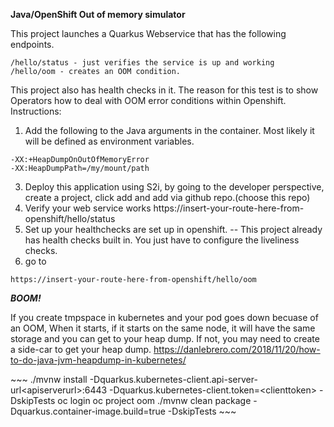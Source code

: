 **Java/OpenShift Out of memory simulator**

This project launches a Quarkus Webservice that has the following endpoints.

```
/hello/status - just verifies the service is up and working
/hello/oom - creates an OOM condition.
```

This project also has health checks in it. The reason for this test is to show Operators how to deal with OOM error conditions within
Openshift.
Instructions:

1. Add the following to the Java arguments in the container. Most likely it will be defined as environment variables.

```
-XX:+HeapDumpOnOutOfMemoryError
-XX:HeapDumpPath=/my/mount/path
```

3. Deploy this application using S2i, by going to the developer perspective, create a project, click add and add via github repo.(choose this repo)
4. Verify your web service works https://insert-your-route-here-from-openshift/hello/status
5. Set up your healthchecks are set up in openshift.
    \-\- This project already has health checks built in\. You just have to configure the liveliness checks\.
6. go to

```
https://insert-your-route-here-from-openshift/hello/oom
```

***BOOM!***

If you create tmpspace in kubernetes and your pod goes down becuase of an OOM, When it starts, if it starts on the same node, it will have the same storage and you can get to your heap dump. If not, you may need to create a side-car to get your heap dump.
https://danlebrero.com/2018/11/20/how-to-do-java-jvm-heapdump-in-kubernetes/

\~\~\~
./mvnw install -Dquarkus.kubernetes-client.api-server-url\<apiserverurl>:6443 -Dquarkus.kubernetes-client.token=\<clienttoken> -DskipTests
oc login
oc project oom
./mvnw clean package -Dquarkus.container-image.build=true -DskipTests
\~\~\~